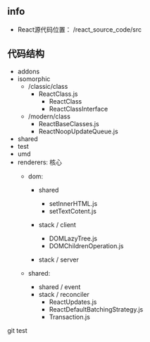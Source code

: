 
## info
* React源代码位置： /react_source_code/src

## 代码结构
- addons
- isomorphic
  - /classic/class
    - ReactClass.js
      - ReactClass
      - ReactClassInterface
  - /modern/class
    - ReactBaseClasses.js
    - ReactNoopUpdateQueue.js
- shared
- test
- umd
- renderers: 核心
  - dom:  
	  - shared
		  - setInnerHTML.js
		  - setTextCotent.js

    - stack / client
      - DOMLazyTree.js
      - DOMChildrenOperation.js
    - stack / server

  - shared: 
	  - shared / event
	  - stack / reconciler
	    - ReactUpdates.js
	    - ReactDefaultBatchingStrategy.js
	    - Transaction.js




git test

